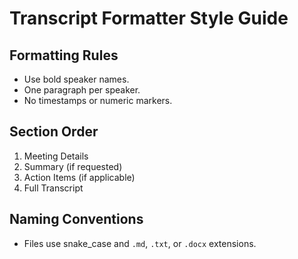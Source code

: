 # Transcript Formatter Style Guide

## Formatting Rules
- Use bold speaker names.
- One paragraph per speaker.
- No timestamps or numeric markers.

## Section Order
1. Meeting Details
2. Summary (if requested)
3. Action Items (if applicable)
4. Full Transcript

## Naming Conventions
- Files use snake_case and `.md`, `.txt`, or `.docx` extensions.
